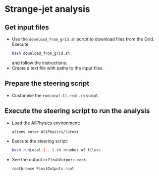 # Strange-jet analysis

## Get input files

* Use the `download_from_grid.sh` script to download files from the Grid.
  Execute:
  ```bash
  bash download_from_grid.sh
  ```
  and follow the instructions.
* Create a text file with paths to the input files.

## Prepare the steering script

* Customise the `runLocal-11-real.sh` script.

## Execute the steering script to run the analysis

* Load the AliPhysics environment:
  ```bash
  alienv enter AliPhysics/latest
  ```
* Execute the steering script:
  ```bash
  bash runLocal-(...).sh <number of files>
  ```
* See the output in `FinalOutputs.root`.
  ```bash
  rootbrowse FinalOutputs.root
  ```
